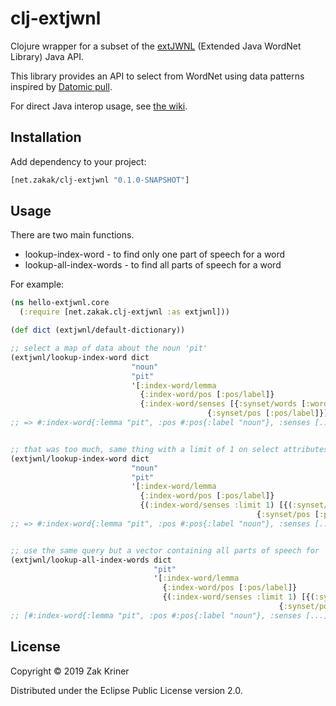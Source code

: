 # clj-extjwnl

Clojure wrapper for a subset of the [extJWNL](https://github.com/extjwnl/extjwnl)
(Extended Java WordNet Library) Java API.

This library provides an API to select from WordNet using data patterns
inspired by [Datomic pull](https://docs.datomic.com/on-prem/pull.html).

For direct Java interop usage, see
[the wiki](https://github.com/zakak/clj-extjwnl/wiki/Using-the-Extended-Java-WordNet-Library-from-Clojure).

## Installation

Add dependency to your project:

```clojure
[net.zakak/clj-extjwnl "0.1.0-SNAPSHOT"]
```

## Usage

There are two main functions.

* lookup-index-word - to find only one part of speech for a word
* lookup-all-index-words - to find all parts of speech for a word

For example:

```clojure
(ns hello-extjwnl.core
  (:require [net.zakak.clj-extjwnl :as extjwnl]))

(def dict (extjwnl/default-dictionary))

;; select a map of data about the noun 'pit'
(extjwnl/lookup-index-word dict
                           "noun"
                           "pit"
                           '[:index-word/lemma
                             {:index-word/pos [:pos/label]}
                             {:index-word/senses [{:synset/words [:word/lemma]}
                                            {:synset/pos [:pos/label]}]}])
;; => #:index-word{:lemma "pit", :pos #:pos{:label "noun"}, :senses [...] ...}


;; that was too much, same thing with a limit of 1 on select attributes
(extjwnl/lookup-index-word dict
                           "noun"
                           "pit"
                           '[:index-word/lemma
                             {:index-word/pos [:pos/label]}
                             {(:index-word/senses :limit 1) [{(:synset/words :limit 1) [:word/lemma]}
                                                       {:synset/pos [:pos/label]}]}])
;; => #:index-word{:lemma "pit", :pos #:pos{:label "noun"}, :senses [...] ...}


;; use the same query but a vector containing all parts of speech for 'pit'
(extjwnl/lookup-all-index-words dict
                                "pit"
                                '[:index-word/lemma
                                  {:index-word/pos [:pos/label]}
                                  {(:index-word/senses :limit 1) [{(:synset/words :limit 1) [:word/lemma]}
                                                            {:synset/pos [:pos/label]}]}]) 
;; [#:index-word{:lemma "pit", :pos #:pos{:label "noun"}, :senses [...] ...]
```

## License

Copyright © 2019 Zak Kriner

Distributed under the Eclipse Public License version 2.0.
